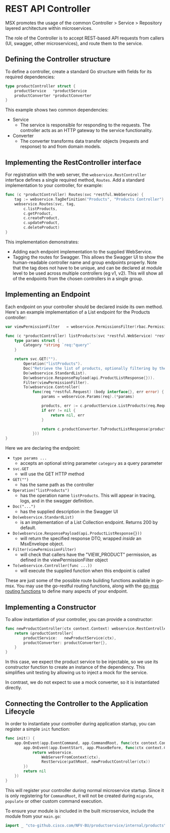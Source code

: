# REST API Controller

MSX promotes the usage of the common Controller > Service > Repository layered architecture within microservices.

The role of the Controller is to accept REST-based API requests from callers (UI, swagger, other microservices),
and route them to the service.

## Defining the Controller structure

To define a controller, create a standard Go structure with fields for its required dependencies:

```go
type productController struct {
    productService   *productService
    productConverter *productConverter
}
```

This example shows two common dependencies:

- Service
    - The service is responsible for responding to the requests.  The controller acts as an HTTP gateway
      to the service functionality.
- Converter
    - The converter transforms data transfer objects (requests and response) to and from domain models.

## Implementing the RestController interface

For registration with the web server, the `webservice.RestController` interface defines a single required method, `Routes`.
Add a standard implementation to your controller, for example:

```go
func (c *productController) Routes(svc *restful.WebService) {
	tag := webservice.TagDefinition("Products", "Products Controller")
	webservice.Routes(svc, tag,
		c.listProducts,
		c.getProduct,
		c.createProduct,
		c.updateProduct,
		c.deleteProduct)
}
```

This implementation demonstrates:
- Adding each endpoint implementation to the supplied WebService.  
- Tagging the routes for Swagger.  This allows the Swagger UI to show the human-readable controller name and group endpoints properly.
  Note that the tag does not have to be unique, and can be declared at module level to be used across multiple controllers (eg v1, v2).
  This will show all of the endpoints from the chosen controllers in a single group.

## Implementing an Endpoint

Each endpoint on your controller should be declared inside its own method.  Here's an example implementation of a List endpoint
for the Products controller:

```go
var viewPermissionFilter   = webservice.PermissionsFilter(rbac.PermissionViewProduct)

func (c *productController) listProducts(svc *restful.WebService) *restful.RouteBuilder {
    type params struct {
        Category *string `req:"query"`
    }

	return svc.GET("").
		Operation("listProducts").
		Doc("Retrieve the list of products, optionally filtering by the specified criteria.").
		Do(webservice.StandardList).
		Do(webservice.ResponsePayload(api.ProductListResponse{})).
		Filter(viewPermissionFilter).
		To(webservice.Controller(
			func(req *restful.Request) (body interface{}, err error) {
                params = webservice.Params(req).(*params)

                products, err := c.productService.ListProducts(req.Request.Context(), params.Category)
				if err != nil {
					return nil, err
				}

				return c.productConverter.ToProductListResponse(products), nil
			}))
}
```

Here we are declaring the endpoint:
- `type params ...`
    - accepts an optional string parameter `category` as a query parameter
- `svc.GET`
    - will use the GET HTTP method
- `GET("")`
    - has the same path as the controller
- `Operation("listProducts")`
    - has the operation name `listProducts`.  This will appear in tracing, logs, and in the swagger definition.
- `Doc("...")`
    - has the supplied description in the Swagger UI
- `Do(webservice.StandardList)`
    - is an implementation of a List Collection endpoint.  Returns 200 by default.
- `Do(webservice.ResponsePayload(api.ProductListResponse{}))`
    - will return the specified response DTO, wrapped _inside_ an MsxEnvelope object.
- `Filter(viewPermissionFilter)`
    - will check that callers have the "VIEW_PRODUCT" permission, as defined in
      the viewPermissionFilter object
- `To(webservice.Controller(func ...))`
    - will execute the supplied function when this endpoint is called

These are just some of the possible route building functions available in go-msx.  You may use the go-restful routing functions, along with the [go-msx routing functions](routes.go) to define many aspects of your endpoint.

## Implementing a Constructor

To allow instantiation of your controller, you can provide a constructor:

```go
func newProductController(ctx context.Context) webservice.RestController {
	return &productController{
        productService:   newProductService(ctx),
        productConverter: productConverter{},
	}
}
```

In this case, we expect the product service to be injectable, so we use its constructor function
to create an instance of the dependency. This simplifies unit testing by allowing us to inject
a mock for the service.

In contrast, we do not expect to use a mock converter, so it is instantiated directly.

## Connecting the Controller to the Application Lifecycle

In order to instantiate your controller during application startup, you can register a simple
`init` function:

```go
func init() {
	app.OnEvent(app.EventCommand, app.CommandRoot, func(ctx context.Context) error {
		app.OnEvent(app.EventStart, app.PhaseBefore, func(ctx context.Context) error {
			return webservice.
				WebServerFromContext(ctx).
				RestService(pathRoot, newProductController(ctx))
		})
		return nil
	})
}
```

This will register your controller during normal microservice startup.  Since it
is only registering for `CommandRoot`, it will not be created during `migrate`, 
`populate` or other custom command execution.

To ensure your module is included in the built microservice, include the module from your `main.go`:

```go
import _ "cto-github.cisco.com/NFV-BU/productservice/internal/products"
```

